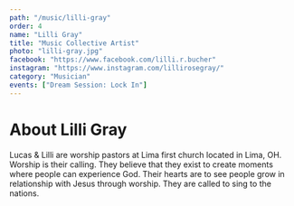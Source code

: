```yaml
---
path: "/music/lilli-gray"
order: 4
name: "Lilli Gray"
title: "Music Collective Artist"
photo: "lilli-gray.jpg"
facebook: "https://www.facebook.com/lilli.r.bucher"
instagram: "https://www.instagram.com/lillirosegray/"
category: "Musician"
events: ["Dream Session: Lock In"]
---
```


# About Lilli Gray

Lucas & Lilli are worship pastors at Lima first church located in Lima, OH. Worship is their calling. They believe that they exist to create moments where people can experience God. Their hearts are to see people grow in relationship with Jesus through worship. They are called to sing to the nations.
